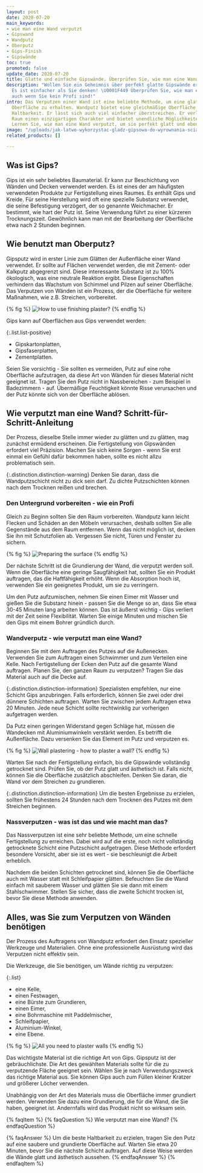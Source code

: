 ```yaml
---
layout: post
date: 2020-07-20
main_keywords:
- wie man eine Wand verputzt
- Gipswand
- Wandputz
- Oberputz
- Gips-Finish
- Gipswände
toc: true
promoted: false
update_date: 2020-07-20
title: Glatte und einfache Gipswände. Überprüfen Sie, wie man eine Wand verputzt
description: "Wollen Sie ein Geheimnis über perfekt glatte Gipswände erfahren? \U0001F481♂
  Es ist einfacher als Sie denken! \U0001F449 Überprüfen Sie, wie man eine Wand verputzt,
  auch wenn Sie kein Profi sind!"
intro: Das Verputzen einer Wand ist eine beliebte Methode, um eine glatte und ästhetische
  Oberfläche zu erhalten. Wandputz bietet eine gleichmäßige Oberfläche und eine ausgezeichnete
  Haltbarkeit. Er lässt sich auch viel einfacher überstreichen. Er verleiht Ihrem
  Raum einen einzigartigen Charakter und bietet unendliche Möglichkeiten der Dekoration.
  Lernen Sie, wie man eine Wand verputzt, um sie perfekt glatt und eben zu machen!
image: "/uploads/jak-latwo-wykorzystac-gladz-gipsowa-do-wyrownania-scian.jpg"
related_products: []

---
```

## Was ist Gips?

Gips ist ein sehr beliebtes Baumaterial. Er kann zur Beschichtung von Wänden und Decken verwendet werden. Es ist eines der am häufigsten verwendeten Produkte zur Fertigstellung eines Raumes. Es enthält Gips und Kreide. Für seine Herstellung wird oft eine spezielle Substanz verwendet, die seine Befestigung verzögert, der so genannte Weichmacher. Er bestimmt, wie hart der Putz ist. Seine Verwendung führt zu einer kürzeren Trocknungszeit. Gewöhnlich kann man mit der Bearbeitung der Oberfläche etwa nach 2 Stunden beginnen.

## Wie benutzt man Oberputz?

Gipsputz wird in erster Linie zum Glätten der Außenfläche einer Wand verwendet. Er sollte auf Flächen verwendet werden, die mit Zement- oder Kalkputz abgegrenzt sind. Diese interessante Substanz ist zu 100% ökologisch, was eine neutrale Reaktion ergibt. Diese Eigenschaften verhindern das Wachstum von Schimmel und Pilzen auf seiner Oberfläche. Das Verputzen von Wänden ist ein Prozess, der die Oberfläche für weitere Maßnahmen, wie z.B. Streichen, vorbereitet.

{% fig %}
![How to use finishing plaster?](/uploads/1-gladz.jpg "How to use finishing plaster?")
{% endfig %}

Gips kann auf Oberflächen aus Gips verwendet werden:

{:.list.list-positive}

* Gipskartonplatten,
* Gipsfaserplatten,
* Zementplatten.

Seien Sie vorsichtig - Sie sollten es vermeiden, Putz auf eine rohe Oberfläche aufzutragen, da diese Art von Wänden für dieses Material nicht geeignet ist. Tragen Sie den Putz nicht in Nassbereichen - zum Beispiel in Badezimmern - auf. Übermäßige Feuchtigkeit könnte Risse verursachen und der Putz könnte sich von der Oberfläche ablösen.

## Wie verputzt man eine Wand? Schritt-für-Schritt-Anleitung

Der Prozess, dieselbe Stelle immer wieder zu glätten und zu glätten, mag zunächst ermüdend erscheinen. Die Fertigstellung von Gipswänden erfordert viel Präzision. Machen Sie sich keine Sorgen - wenn Sie erst einmal ein Gefühl dafür bekommen haben, sollte es nicht allzu problematisch sein.

{:.distinction.distinction-warning}
Denken Sie daran, dass die Wandputzschicht nicht zu dick sein darf. Zu dichte Putzschichten können nach dem Trocknen reißen und brechen.

### Den Untergrund vorbereiten - wie ein Profi

Gleich zu Beginn sollten Sie den Raum vorbereiten. Wandputz kann leicht Flecken und Schäden an den Möbeln verursachen, deshalb sollten Sie alle Gegenstände aus dem Raum entfernen. Wenn das nicht möglich ist, decken Sie ihn mit Schutzfolien ab. Vergessen Sie nicht, Türen und Fenster zu sichern.

{% fig %}
![Preparing the surface](/uploads/folia-gladz.jpg "Preparing the surface")
{% endfig %}

Der nächste Schritt ist die Grundierung der Wand, die verputzt werden soll. Wenn die Oberfläche eine geringe Saugfähigkeit hat, sollten Sie ein Produkt auftragen, das die Haftfähigkeit erhöht. Wenn die Absorption hoch ist, verwenden Sie ein geeignetes Produkt, um sie zu verringern.

Um den Putz aufzumischen, nehmen Sie einen Eimer mit Wasser und gießen Sie die Substanz hinein - passen Sie die Menge so an, dass Sie etwa 30-45 Minuten lang arbeiten können. Das ist äußerst wichtig - Gips verliert mit der Zeit seine Flexibilität. Warten Sie einige Minuten und mischen Sie den Gips mit einem Bohrer gründlich durch.

### Wandverputz - wie verputzt man eine Wand?

Beginnen Sie mit dem Auftragen des Putzes auf die Außenecken. Verwenden Sie zum Auftragen einen Schwimmer und zum Verteilen eine Kelle. Nach Fertigstellung der Ecken den Putz auf die gesamte Wand auftragen. Planen Sie, den ganzen Raum zu verputzen? Tragen Sie das Material auch auf die Decke auf.

{:.distinction.distinction-information}
Spezialisten empfehlen, nur eine Schicht Gips anzubringen. Falls erforderlich, können Sie zwei oder drei dünnere Schichten auftragen. Warten Sie zwischen jedem Auftragen etwa 20 Minuten. Jede neue Schicht sollte rechtwinklig zur vorherigen aufgetragen werden.

Da Putz einen geringen Widerstand gegen Schläge hat, müssen die Wandecken mit Aluminiumwinkeln verstärkt werden. Es betrifft die Außenfläche. Dazu versenken Sie das Element im Putz und verputzen es.

{% fig %}
![Wall plastering - how to plaster a wall?](/uploads/szpachl-gladz.jpg "Wall plastering - how to plaster a wall?")
{% endfig %}

Warten Sie nach der Fertigstellung einfach, bis die Gipswände vollständig getrocknet sind. Prüfen Sie, ob der Putz glatt und ästhetisch ist. Falls nicht, können Sie die Oberfläche zusätzlich abschleifen. Denken Sie daran, die Wand vor dem Streichen zu grundieren.

{:.distinction.distinction-information}
Um die besten Ergebnisse zu erzielen, sollten Sie frühestens 24 Stunden nach dem Trocknen des Putzes mit dem Streichen beginnen.

### Nassverputzen - was ist das und wie macht man das?

Das Nassverputzen ist eine sehr beliebte Methode, um eine schnelle Fertigstellung zu erreichen. Dabei wird auf die erste, noch nicht vollständig getrocknete Schicht eine Putzschicht aufgetragen. Diese Methode erfordert besondere Vorsicht, aber sie ist es wert - sie beschleunigt die Arbeit erheblich.

Nachdem die beiden Schichten getrocknet sind, können Sie die Oberfläche auch mit Wasser statt mit Schleifpapier glätten. Befeuchten Sie die Wand einfach mit sauberem Wasser und glätten Sie sie dann mit einem Stahlschwimmer. Stellen Sie sicher, dass die zweite Schicht trocken ist, bevor Sie diese Methode anwenden.

## Alles, was Sie zum Verputzen von Wänden benötigen

Der Prozess des Auftragens von Wandputz erfordert den Einsatz spezieller Werkzeuge und Materialien. Ohne eine professionelle Ausrüstung wird das Verputzen nicht effektiv sein.

Die Werkzeuge, die Sie benötigen, um Wände richtig zu verputzen:

{:.list}

* eine Kelle,
* einen Festwagen,
* eine Bürste zum Grundieren,
* einen Eimer,
* eine Bohrmaschine mit Paddelmischer,
* Schleifpapier,
* Aluminium-Winkel,
* eine Ebene.

{% fig %}
![All you need to plaster walls](/uploads/narzedzia-gladz.jpg "All you need to plaster walls")
{% endfig %}

Das wichtigste Material ist die richtige Art von Gips. Gipsputz ist der gebräuchlichste. Die Art des gewählten Materials sollte für die zu verputzende Fläche geeignet sein. Wählen Sie je nach Verwendungszweck das richtige Material aus. Sie können Gips auch zum Füllen kleiner Kratzer und größerer Löcher verwenden.

Unabhängig von der Art des Materials muss die Oberfläche immer grundiert werden. Verwenden Sie dazu eine Grundierung, die für die Wand, die Sie haben, geeignet ist. Andernfalls wird das Produkt nicht so wirksam sein.

{% faqItem %}
{% faqQuestion %}
Wie verputzt man eine Wand?
{% endfaqQuestion %}

{% faqAnswer %}
Um die beste Haltbarkeit zu erzielen, tragen Sie den Putz auf eine saubere und grundierte Oberfläche auf. Warten Sie etwa 20 Minuten, bevor Sie die nächste Schicht auftragen. Auf diese Weise werden die Wände glatt und ästhetisch aussehen.
{% endfaqAnswer %}
{% endfaqItem %}